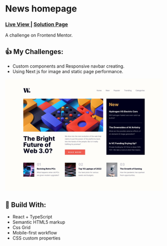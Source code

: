 <h1>News homepage</h1>
<div>
  <h3>
    <a href="https://charming-moxie-25efc2.netlify.app/"> Live View </a>
    <span> | </span>
    <a href="https://www.frontendmentor.io/solutions/skilled-elearning-lp-with-react-ts-uyDZ1GQV9W"> Solution Page </a>
  </h3>
</div>
<div>
  A challenge on Frontend Mentor.
</div>

## 👍 My Challenges:

- Custom components and Responsive navbar creating.
- Using Next js for image and static page performance.

![](./public/screenshot.jpg)

## 🎉 Build With:

- React + TypeScript
- Semantic HTML5 markup
- Css Grid
- Mobile-first workflow
- CSS custom properties
